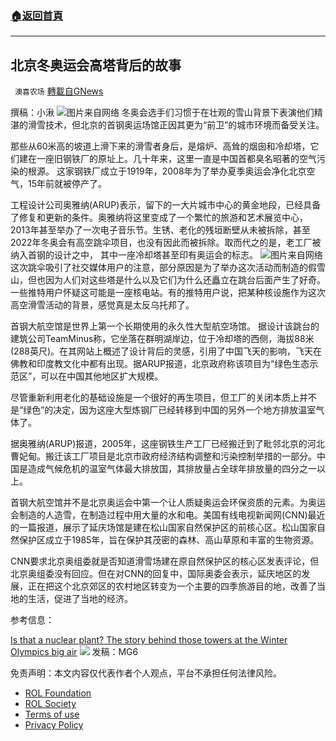 ###  [:house:返回首頁](https://github.com/ourhimalayas/txt)
---


## 北京冬奥运会高塔背后的故事
` 澳喜农场` [轉載自GNews](https://gnews.org/zh-hans/1994664/)

撰稿：小湫
![](https://assets.gnews.org/wp-content/uploads/2022/02/2A6C95BF-321F-4420-88AD-43CF1E82D21C.jpeg)图片来自网络
冬奥会选手们习惯于在壮观的雪山背景下表演他们精湛的滑雪技术，但北京的首钢奥运场馆正因其更为“前卫”的城市环境而备受关注。

那些从60米高的坡道上滑下来的滑雪者身后，是熔炉、高耸的烟囱和冷却塔，它们建在一座旧钢铁厂的原址上。几十年来，这里一直是中国首都臭名昭著的空气污染的根源。  这家钢铁厂成立于1919年，2008年为了举办夏季奥运会净化北京空气，15年前就被停产了。

工程设计公司奥雅纳(ARUP)表示，留下的一大片城市中心的黄金地段，已经具备了修复和更新的条件。奥雅纳将这里变成了一个繁忙的旅游和艺术展览中心，2013年甚至举办了一次电子音乐节。生锈、老化的残垣断壁从未被拆除，甚至2022年冬奥会有高空跳伞项目，也没有因此而被拆除。取而代之的是，老工厂被纳入首钢的设计之中， 其中一座冷却塔甚至印有奥运会的标志。
![](https://assets.gnews.org/wp-content/uploads/2022/02/9CE4EF43-19C7-4147-A8BC-835728EA5278.jpeg)图片来自网络
这次跳伞吸引了社交媒体用户的注意，部分原因是为了举办这次活动而制造的假雪山，但也因为人们对这些塔是什么以及它们为什么还矗立在跳台后面产生了好奇。一些推特用户怀疑这可能是一座核电站。有的推特用户说，把某种核设施作为这次高空滑雪活动的背景，感觉真是太反乌托邦了。

首钢大航空馆是世界上第一个长期使用的永久性大型航空场馆。 据设计该跳台的建筑公司TeamMinus称，它坐落在群明湖岸边，位于冷却塔的西侧，海拔88米(288英尺)。在其网站上概述了设计背后的灵感，引用了中国飞天的影响，飞天在佛教和印度教文化中都有出现。据ARUP报道，北京政府称该项目为“绿色生态示范区”，可以在中国其他地区扩大规模。

尽管重新利用老化的基础设施是一个很好的再生项目，但工厂的关闭本质上并不是“绿色”的决定，因为这座大型炼钢厂已经转移到中国的另外一个地方排放温室气体了。

据奥雅纳(ARUP)报道，2005年，这座钢铁生产工厂已经搬迁到了毗邻北京的河北曹妃甸。搬迁该工厂项目是北京市政府经济结构调整和污染控制举措的一部分。中国是造成气候危机的温室气体最大排放国，其排放量占全球年排放量的四分之一以上。

首钢大航空馆并不是北京奥运会中第一个让人质疑奥运会环保资质的元素。为奥运会制造的人造雪，在制造过程中用大量的水和电。美国有线电视新闻网(CNN)最近的一篇报道，展示了延庆场馆是建在松山国家自然保护区的前核心区。松山国家自然保护区成立于1985年，旨在保护其茂密的森林、高山草原和丰富的生物资源。

CNN要求北京奥组委就是否知道滑雪场建在原自然保护区的核心区发表评论，但北京奥组委没有回应。但在对CNN的回复中，国际奥委会表示，延庆地区的发展，正在把这个北京郊区的农村地区转变为一个主要的四季旅游目的地，改善了当地的生活，促进了当地的经济。

参考信息：

[Is that a nuclear plant? The story behind those towers at the Winter Olympics big air](https://www.9news.com.au/world/beijing-winter-olympics-story-behind-those-towers-nuclear-plant/c683eb71-72a8-4080-9a2b-680b507d4a44)
![](https://assets.gnews.org/wp-content/uploads/2022/02/澳喜图标2-1.jpg)
发稿：MG6



 

免责声明：本文内容仅代表作者个人观点，平台不承担任何法律风险。

- [ROL Foundation](https://rolfoundation.org/)
- [ROL Society](https://rolsociety.org/)
- [Terms of use](https://gnews.org/terms-of-use-3/)
- [Privacy Policy](https://gnews.org/privacy-policy/)
